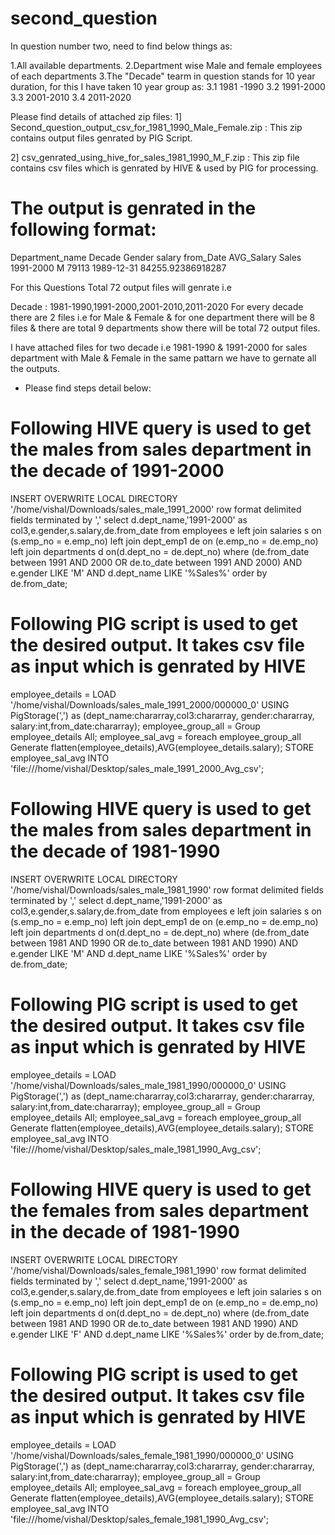 # second_question

In question number two, need to find below things as:

1.All available departments.
2.Department wise Male and female employees of each departments
3.The "Decade" tearm in question stands for 10 year duration, for this I have taken 10 year group as: 
 3.1 1981 -1990
 3.2 1991-2000
 3.3 2001-2010
 3.4 2011-2020
 
 Please find details of attached zip files:
 1] Second_question_output_csv_for_1981_1990_Male_Female.zip : This zip contains output files genrated by PIG Script.
 
 2] csv_genrated_using_hive_for_sales_1981_1990_M_F.zip  : This zip file contains csv files which is genrated by HIVE  & used by PIG for processing.
 
 # The output is genrated in the following format:
 Department_name Decade     Gender salary   from_Date   AVG_Salary
 Sales	          1991-2000	  M	    79113	  1989-12-31	  84255.92386918287
 
 For this Questions Total 72 output files will genrate i.e

Decade : 1981-1990,1991-2000,2001-2010,2011-2020
For every decade there are 2 files i.e for Male & Female & for one department there will be 8 files & there are total 9 departments show there will be total 72 output files.

I have attached files for two decade i.e 1981-1990 & 1991-2000 for sales department with Male & Female in the same pattarn we have to gernate all the outputs.

 
 * Please find steps detail below:
 
# Following HIVE query is used to get the males from sales department in the decade of 1991-2000
INSERT OVERWRITE LOCAL DIRECTORY '/home/vishal/Downloads/sales_male_1991_2000' row format delimited fields terminated by ',' select d.dept_name,'1991-2000' as col3,e.gender,s.salary,de.from_date from employees e left join salaries s on (s.emp_no = e.emp_no) left join dept_emp1 de on (e.emp_no = de.emp_no) left join departments d on(d.dept_no = de.dept_no) where (de.from_date between 1991 AND 2000 OR de.to_date between 1991 AND 2000) AND e.gender LIKE 'M' AND d.dept_name LIKE '%Sales%' order by de.from_date;

# Following PIG script is used to get the desired output. It takes csv file as input which is genrated by HIVE
employee_details = LOAD '/home/vishal/Downloads/sales_male_1991_2000/000000_0' USING PigStorage(',') as (dept_name:chararray,col3:chararray, gender:chararray, salary:int,from_date:chararray);
employee_group_all = Group employee_details All;
employee_sal_avg = foreach employee_group_all  Generate
  flatten(employee_details),AVG(employee_details.salary);
STORE employee_sal_avg INTO 'file:///home/vishal/Desktop/sales_male_1991_2000_Avg_csv';

# Following HIVE query is used to get the males from sales department in the decade of 1981-1990
INSERT OVERWRITE LOCAL DIRECTORY '/home/vishal/Downloads/sales_male_1981_1990' row format delimited fields terminated by ',' select d.dept_name,'1991-2000' as col3,e.gender,s.salary,de.from_date from employees e left join salaries s on (s.emp_no = e.emp_no) left join dept_emp1 de on (e.emp_no = de.emp_no) left join departments d on(d.dept_no = de.dept_no) where (de.from_date between 1981 AND 1990 OR de.to_date between 1981 AND 1990) AND e.gender LIKE 'M' AND d.dept_name LIKE '%Sales%' order by de.from_date;

# Following PIG script is used to get the desired output. It takes csv file as input which is genrated by HIVE
employee_details = LOAD '/home/vishal/Downloads/sales_male_1981_1990/000000_0' USING PigStorage(',') as (dept_name:chararray,col3:chararray, gender:chararray, salary:int,from_date:chararray);
employee_group_all = Group employee_details All;
employee_sal_avg = foreach employee_group_all  Generate
  flatten(employee_details),AVG(employee_details.salary);
STORE employee_sal_avg INTO 'file:///home/vishal/Desktop/sales_male_1981_1990_Avg_csv';

# Following HIVE query is used to get the females from sales department in the decade of 1981-1990
INSERT OVERWRITE LOCAL DIRECTORY '/home/vishal/Downloads/sales_female_1981_1990' row format delimited fields terminated by ',' select d.dept_name,'1991-2000' as col3,e.gender,s.salary,de.from_date from employees e left join salaries s on (s.emp_no = e.emp_no) left join dept_emp1 de on (e.emp_no = de.emp_no) left join departments d on(d.dept_no = de.dept_no) where (de.from_date between 1981 AND 1990 OR de.to_date between 1981 AND 1990) AND e.gender LIKE 'F' AND d.dept_name LIKE '%Sales%' order by de.from_date;

# Following PIG script is used to get the desired output. It takes csv file as input which is genrated by HIVE
employee_details = LOAD '/home/vishal/Downloads/sales_female_1981_1990/000000_0' USING PigStorage(',') as (dept_name:chararray,col3:chararray, gender:chararray, salary:int,from_date:chararray);
employee_group_all = Group employee_details All;
employee_sal_avg = foreach employee_group_all  Generate
  flatten(employee_details),AVG(employee_details.salary);
STORE employee_sal_avg INTO 'file:///home/vishal/Desktop/sales_female_1981_1990_Avg_csv';
 

 
 
